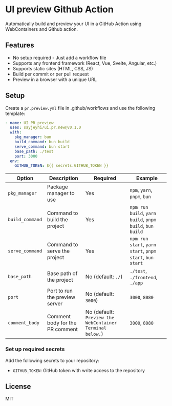 # UI preview Github Action

Automatically build and preview your UI in a GitHub Action using WebContainers and Github action.

## Features

- No setup required - Just add a workflow file
- Supports any frontend framework (React, Vue, Svelte, Angular, etc.)
- Supports static sites (HTML, CSS, JS)
- Build per commit or per pull request
- Preview in a browser with a unique URL

## Setup

Create a `pr.preview.yml` file in .github/workflows and use the following template:

```yaml
- name: UI PR preview
  uses: sayjeyhi/ui.pr.new@v0.1.0
  with:
    pkg_manager: bun
    build_command: bun build
    serve_command: bun start
    base_path: ./test
    port: 3000
  env:
    GITHUB_TOKEN: ${{ secrets.GITHUB_TOKEN }}
```

| Option          | Description                     | Required                                                 | Example                                                           |
|-----------------|---------------------------------|----------------------------------------------------------|-------------------------------------------------------------------|
| `pkg_manager`   | Package manager to use          | Yes                                                      | `npm`, `yarn`, `pnpm`, `bun`                                      |
| `build_command` | Command to build the project    | Yes                                                      | `npm run build`, `yarn build`, `pnpm build`, `bun build`          |
| `serve_command` | Command to serve the project    | Yes                                                      | `npm run start`, `yarn start`, `pnpm start`, `bun start`          |
| `base_path`     | Base path of the project        | No (default: `./`)                                       | `./test`, `./frontend`, `./app`                                   |
| `port`          | Port to run the preview server  | No (default: `3000`)                                     | `3000`, `8080`                                                    |
| `comment_body`  | Comment body for the PR comment | No (default: `Preview the WebContainer Terminal below.`) | `3000`, `8080`                                                    |

### Set up required secrets

Add the following secrets to your repository:

- `GITHUB_TOKEN`: GitHub token with write access to the repository

## License

MIT
